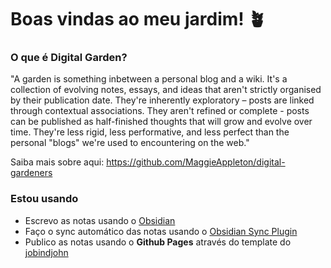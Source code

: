 # Boas vindas ao meu jardim! :potted_plant:

### O que é Digital Garden?
"A garden is something inbetween a personal blog and a wiki. It's a collection of evolving notes, essays, and ideas that aren't strictly organised by their publication date. They're inherently exploratory – posts are linked through contextual associations. They aren't refined or complete - posts can be published as half-finished thoughts that will grow and evolve over time. They're less rigid, less performative, and less perfect than the personal "blogs" we're used to encountering on the web."

Saiba mais sobre aqui: https://github.com/MaggieAppleton/digital-gardeners

### Estou usando
- Escrevo as notas usando o [Obsidian](https://obsidian.md/)
- Faço o sync automático das notas usando o [Obsidian Sync Plugin](https://github.com/denolehov/obsidian-git)
- Publico as notas usando o **Github Pages** através do template do [jobindjohn](https://github.com/jobindjohn/obsidian-publish-mkdocs)
